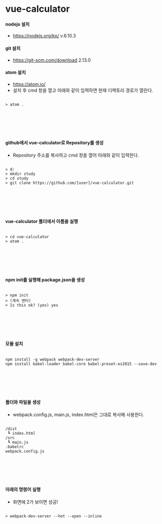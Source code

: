 # vue-calculator


#### nodejs 설치
- https://nodejs.org/ko/ v.6.10.3

#### git 설치
- https://git-scm.com/download 2.13.0

#### atom 설치
- https://atom.io/  
- 설치 후 cmd 창을 열고 아래와 같이 입력하면 현재 디렉토리 경로가 열린다.
<pre><code>
> atom .  
</code></pre>
<br>
<br>
<br>
<br>

#### github에서 vue-calculator로 Repository를 생성
- Repository 주소를 복사하고 cmd 창을 열어 아래와 같이 입력한다.
<pre><code>
> d:
> mkdir study
> cd study
> git clone https://github.com/[user]/vue-calculator.git
</code></pre>
<br>
<br>
<br>
<br>

#### vue-calculator 폴더에서 아톰을 실행
<pre><code>
> cd vue-calculator
> atom .
</code></pre>
<br>
<br>
<br>
<br>

#### npm init를 실행해 package.json을 생성
<pre><code>
> npm init
> (계속 엔터)
> Is this ok? (yes) yes
</code></pre>
<br>
<br>
<br>
<br>

#### 모듈 설치
<pre><code>
npm install -g webpack webpack-dev-server
npm install babel-loader babel-core babel-preset-es2015 --save-dev
</code></pre>
<br>
<br>
<br>
<br>

#### 폴더와 파일을 생성
- webpack.config.js, main.js, index.html은 그대로 복사해 사용한다.
<pre><code>
/dist
 ┗ index.html
/src
 ┗ main.js
.babelrc
webpack.config.js
</code></pre>
<br>
<br>
<br>
<br>

#### 아래의 명령어 실행
- 화면에 2가 보이면 성공!
<pre><code>
> webpack-dev-server --hot --open --inline
</code></pre>
<br>
<br>
<br>